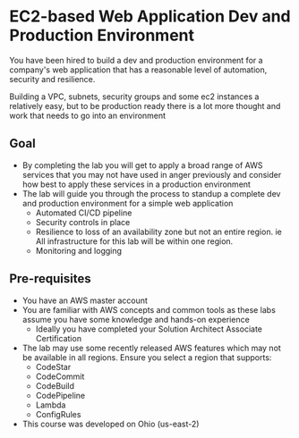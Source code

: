 # EC2-based Web Application Dev and Production Environment

You have been hired to build a dev and production environment for a company's web application that has a reasonable level of automation, security and resilience.

Building a VPC, subnets, security groups and some ec2 instances a relatively easy, but to be production ready there is a lot more thought and work that needs to go into an environment

## Goal
* By completing the lab you will get to apply a broad range of AWS services that you may not have used in anger previously and consider how best to apply these services in a production environment
* The lab will guide you through the process to standup a complete dev and production environment for a simple web application
  * Automated CI/CD pipeline
  * Security controls in place
  * Resilience to loss of an availability zone but not an entire region. ie All infrastructure for this lab will be within one region.
  * Monitoring and logging

## Pre-requisites
* You have an AWS master account
* You are familiar with AWS concepts and common tools as these labs assume you have some knowledge and hands-on experience
  * Ideally you have completed your Solution Architect Associate Certification
* The lab may use some recently released AWS features which may not be available in all regions. Ensure you select a region that supports:
  * CodeStar
  * CodeCommit
  * CodeBuild
  * CodePipeline
  * Lambda
  * ConfigRules
* This course was developed on Ohio (us-east-2)

